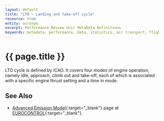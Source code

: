 ```yaml
---
layout: default
title: "LTO - Landing and Take-off cycle"
resource: true
entity: acronym
excerpt: Performance Review Unit MetaData Definitions.
keywords: metadata, performance, data, statistics, air transport, flights, europe, delay, safety
---
```

# {{ page.title }}

LTO cycle is defined by ICAO.
It covers four modes of engine operation, namely idle, approach, climb out
and take-off, each of which is associated with a specific engine thrust setting
and a time in mode.

## See Also

* [Advanced Emission Model][aemECTRL]{:target="_blank"} page at [EUROCONTROL][ectrl]{:target="_blank"}.

[aemECTRL]: <http://www.eurocontrol.int/services/advanced-emission-model-aem> "AEM - EUROCONTROL"
[ectrl]: <https://www.eurocontrol.int/> "EUROCONTROL"
